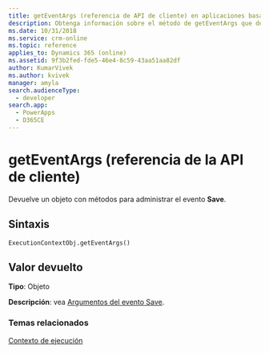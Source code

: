 ```yaml
---
title: getEventArgs (referencia de API de cliente) en aplicaciones basadas en modelos | Microsoft Docs
description: Obtenga información sobre el método de getEventArgs que devuelve un objeto con métodos para administrar el evento **Save**.
ms.date: 10/31/2018
ms.service: crm-online
ms.topic: reference
applies_to: Dynamics 365 (online)
ms.assetid: 9f3b2fed-fde5-46e4-8c59-43aa51aa82df
author: KumarVivek
ms.author: kvivek
manager: amyla
search.audienceType:
  - developer
search.app:
  - PowerApps
  - D365CE
---
```

# <a name="geteventargs-client-api-reference"></a>getEventArgs (referencia de la API de cliente)



Devuelve un objeto con métodos para administrar el evento **Save**.

## <a name="syntax"></a>Sintaxis

`ExecutionContextObj.getEventArgs()`

## <a name="return-value"></a>Valor devuelto

**Tipo**: Objeto

**Descripción**: vea [Argumentos del evento Save](../save-event-arguments.md).


### <a name="related-topics"></a>Temas relacionados
[Contexto de ejecución](../execution-context.md)





